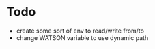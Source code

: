 # Todo

- create some sort of env to read/write from/to
- change WATSON variable to use dynamic path
